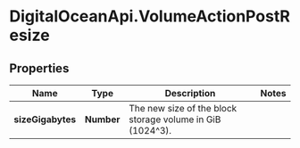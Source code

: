 # DigitalOceanApi.VolumeActionPostResize

## Properties
Name | Type | Description | Notes
------------ | ------------- | ------------- | -------------
**sizeGigabytes** | **Number** | The new size of the block storage volume in GiB (1024^3). | 
